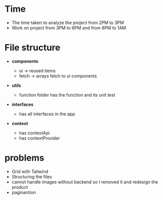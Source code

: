 # Time

- The time taken to analyze the project from 2PM to 3PM
- Work on project from 3PM to 6PM and from 8PM to 1AM

# File structure

- **components**

  - ui -> reused items
  - fetch -> arrays fetch to ui components

- **utils**

  - function folder has the function and its unit test

- **interfaces**

  - has all interfaces in the app

- **context**
  - has contextApi
  - has contextProvider

# problems
- Grid with Tailwind
- Structuring the files
- cannot handle images without backend so I removed it and redesign the product
- paginantion